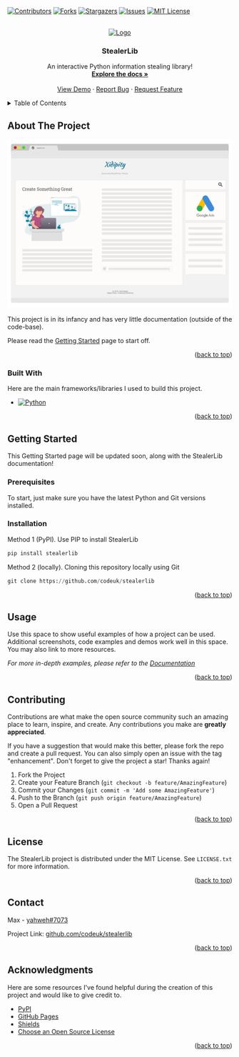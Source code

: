 <a name="readme-top"></a>




[![Contributors][contributors-shield]][contributors-url]
[![Forks][forks-shield]][forks-url]
[![Stargazers][stars-shield]][stars-url]
[![Issues][issues-shield]][issues-url]
[![MIT License][license-shield]][license-url]


<br />
<div align="center">
  <a href="https://github.com/codeuk/stealerlib">
    <img src="https://cdn4.iconfinder.com/data/icons/internet-security-flat-2/32/Internet_Security_danger_malware_website_web_virus-512.png" alt="Logo" width="130" height="130">
  </a>

  <h3 align="center">StealerLib</h3>

  <p align="center">
    An interactive Python information stealing library!
    <br />
    <a href="https://github.com/codeuk/stealerlib"><strong>Explore the docs »</strong></a>
    <br />
    <br />
    <a href="https://github.com/codeuk/stealerlib">View Demo</a>
    ·
    <a href="https://github.com/codeuk/stealerlib/issues">Report Bug</a>
    ·
    <a href="https://github.com/codeuk/stealerlib/issues">Request Feature</a>
  </p>
</div>



<!-- TABLE OF CONTENTS -->
<details>
  <summary>Table of Contents</summary>
  <ol>
    <li>
      <a href="#about-the-project">About The Project</a>
      <ul>
        <li><a href="#built-with">Built With</a></li>
      </ul>
    </li>
    <li>
      <a href="#getting-started">Getting Started</a>
      <ul>
        <li><a href="#prerequisites">Prerequisites</a></li>
        <li><a href="#installation">Installation</a></li>
      </ul>
    </li>
    <li><a href="#usage">Usage</a></li>
    <li><a href="#contributing">Contributing</a></li>
    <li><a href="#license">License</a></li>
    <li><a href="#contact">Contact</a></li>
    <li><a href="#acknowledgments">Acknowledgments</a></li>
  </ol>
</details>



<!-- ABOUT THE PROJECT -->
## About The Project

<div align="center">
  <a href="https://github.com/codeuk/stealerlib">
    <img src="https://github.com/othneildrew/Best-README-Template/raw/master/images/screenshot.png" alt="Program Screenshot">
  </a>
</div>

This project is in its infancy and has very little documentation (outside of the code-base).

Please read the <a href="#getting-started">Getting Started</a> page to start off.

<p align="right">(<a href="#readme-top">back to top</a>)</p>



### Built With

Here are the main frameworks/libraries I used to build this project.

* [![Python][Python]][Python-url]

<p align="right">(<a href="#readme-top">back to top</a>)</p>



<!-- GETTING STARTED -->
## Getting Started

This Getting Started page will be updated soon, along with the StealerLib documentation!

### Prerequisites

To start, just make sure you have the latest Python and Git versions installed.

### Installation

Method 1 (PyPI). Use PIP to install StealerLib
   ```py
   pip install stealerlib
   ```

Method 2 (locally). Cloning this repository locally using Git
   ```py
   git clone https://github.com/codeuk/stealerlib
   ```

<p align="right">(<a href="#readme-top">back to top</a>)</p>



<!-- USAGE EXAMPLES -->
## Usage

Use this space to show useful examples of how a project can be used. Additional screenshots, code examples and demos work well in this space. You may also link to more resources.

_For more in-depth examples, please refer to the [Documentation](https://github.com/codeuk/stealerlib/wiki)_

<p align="right">(<a href="#readme-top">back to top</a>)</p>

<!-- CONTRIBUTING -->
## Contributing

Contributions are what make the open source community such an amazing place to learn, inspire, and create. Any contributions you make are **greatly appreciated**.

If you have a suggestion that would make this better, please fork the repo and create a pull request. You can also simply open an issue with the tag "enhancement".
Don't forget to give the project a star! Thanks again!

1. Fork the Project
2. Create your Feature Branch (`git checkout -b feature/AmazingFeature`)
3. Commit your Changes (`git commit -m 'Add some AmazingFeature'`)
4. Push to the Branch (`git push origin feature/AmazingFeature`)
5. Open a Pull Request

<p align="right">(<a href="#readme-top">back to top</a>)</p>



<!-- LICENSE -->
## License

The StealerLib project is distributed under the MIT License. See `LICENSE.txt` for more information.

<p align="right">(<a href="#readme-top">back to top</a>)</p>



<!-- CONTACT -->
## Contact

Max - [yahweh#7073](https://discord.com/users/900072916597735444) 

Project Link: [github.com/codeuk/stealerlib](https://github.com/codeuk/stealerlib)

<p align="right">(<a href="#readme-top">back to top</a>)</p>



<!-- ACKNOWLEDGMENTS -->
## Acknowledgments

Here are some resources I've found helpful during the creation of this project and would like to give credit to.

* [PyPI](https://pypi.org/)
* [GitHub Pages](https://pages.github.com)
* [Shields](https://shields.io)
* [Choose an Open Source License](https://choosealicense.com)

<p align="right">(<a href="#readme-top">back to top</a>)</p>



<!-- MARKDOWN LINKS & IMAGES -->
<!-- https://www.markdownguide.org/basic-syntax/#reference-style-links -->
[contributors-shield]: https://img.shields.io/github/contributors/codeuk/stealerlib.svg?style=for-the-badge
[contributors-url]: https://github.com/codeuk/stealerlib/graphs/contributors
[license-shield]: https://img.shields.io/github/license/codeuk/stealerlib?style=for-the-badge
[license-url]: https://github.com/codeuk/stealerlib/blob/master/LICENSE.txt
[forks-shield]: https://img.shields.io/github/forks/codeuk/stealerlib.svg?style=for-the-badge
[forks-url]: https://github.com/codeuk/stealerlib/network/members
[stars-shield]: https://img.shields.io/github/stars/codeuk/stealerlib.svg?style=for-the-badge
[stars-url]: https://github.com/codeuk/stealerlib/stargazers
[issues-shield]: https://img.shields.io/github/issues/codeuk/stealerlib.svg?style=for-the-badge
[issues-url]: https://github.com/codeuk/stealerlib/issues
[license-url]: https://github.com/codeuk/stealerlib/blob/master/LICENSE.txt
[Python]: https://img.shields.io/badge/python-3670A0?style=for-the-badge&logo=python&logoColor=ffdd54
[Python-url]: https://python.org/
[Flask]: https://img.shields.io/badge/flask-%23000.svg?style=for-the-badge&logo=flask&logoColor=white
[Flask-url]: https://pypi.org/project/Flask/
